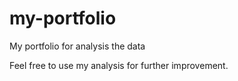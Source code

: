 # my-portfolio
My portfolio for analysis the data

Feel free to use my analysis for further improvement.

